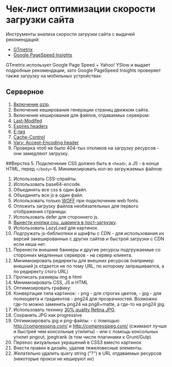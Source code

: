 Чек-лист оптимизации скорости загрузки сайта
====================
Инструменты анализа скорости загрузки сайта с выдачей рекомендаций:
* [GTmetrix](http://gtmetrix.com/)
* [Google PageSpeed Insights](https://developers.google.com/speed/pagespeed/insights/)

GTmetrix использует Google Page Speed + Yahoo! YSlow и выдает подробные рекомендации, зато Google PageSpeed Insights проверяет также загрузку на мобильных устройствах.

## Серверное
1. [Включение gzip](http://gtmetrix.com/enable-gzip-compression.html).
2. Включение кеширования генерации страниц движком сайта.
3. Включение кеширования для файлов, отдаваемых сервером:
  1. [Last-Modifed](http://last-modified.com/ru/)
  2. [Expires headers](http://gtmetrix.com/add-expires-headers.html)
  2. [E-tag](https://developers.google.com/web/fundamentals/performance/optimizing-content-efficiency/http-caching#validating-cached-responses-with-etags)
  3. [Cache-Control](https://developers.google.com/web/fundamentals/performance/optimizing-content-efficiency/http-caching#cache-control)
  4. [Vary: Accept-Encoding header](https://www.maxcdn.com/blog/accept-encoding-its-vary-important/)
4. Проверка чтоб не было 404-тых откликов на загрузку ресурсов - они замедляют загрузку.

##Верстка
5. Подключение CSS должно быть в `<head>`, а JS - в конце HTML, перед `</body>`
6. Минимизировать кол-во загружаемых файлов:
  1. Использовать CSS-спрайты.
  2. Использовать base64-encode.
  3. Объединять все css в один файл.
  4. Объединять все js в один файл.
  5. Использовать только [WOFF](http://caniuse.com/#search=woff) при подключении web fonts.
7. Отложить загрузку файлов необязательных для первого отображения страницы:
  1. Использовать defer для стороннего js.
  2. [Вынести кнопки соц. шаринга в пост-загрузку](https://github.com/ideus-team/bem-snippets/blob/master/js-socialSharePreload/README.md).
  3. Использовать LazyLoad для картинок.
8. Подгружать js-библиотеки и шрифты с CDN - для использования их версий закешированных с других сайтов и быстрой загрузки с CDN если кеша нет.
9. Перенести внешние баннеры и другие ресурсы подгружаемые со сторонних медленных серверов - на сервер клиента.
10. Минимизировать редиректы для внешних ресурсов (например внешний js отдается не по тому URL, по которому запрашивается, а по редиректу стого URL)
11. Прописать размеры img в html
12. Минимизировать CSS, JS и HTML
13. Оптимизировать графику:
  1. Конвертация типа картинок: 
    - png - для строгих цветов,
    - jpg - для полноцвета и градиентов
    - png24 для прозрачностей. 
    Возможно где-то можно заменить png24 на png8+matte, а где-то на png24 jpg.
  2. Использовать технику [30% quality Retina JPG](http://www.netvlies.nl/blog/design-interactie/retina-revolution). 
  2. Сохранять JPG как progressive
  3. Оптимизировать jpg и png-файлы:
    - с помощью http://compresspng.com/ и http://compressjpeg.com/ (сжимают лучше и быстрей чем консольные утилиты)
    - или с помощь консольных утилит pngout, jpegtrank (в том числе плагинами к Grunt/Gulp)
  4. Перенос визуальных украшений в CSS3 вместо картинок
14. Внести правки в дизайн, удалив тяжеловесные элементы.
15. Желательно удалить query string ("?") в URL отдаваемых ресурсов (некоторые прокси не кешируют их)
